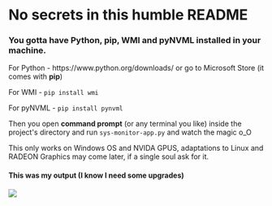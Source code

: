 # No secrets in this humble README 

<h3>You gotta have Python, pip, WMI and pyNVML installed in your machine.</h3>

<p>For Python - <a>https://www.python.org/downloads/</a> or go to Microsoft Store (it comes with <b>pip</b>)</p>
<p>For WMI - <code>pip install wmi</code></p>
<p>For pyNVML - <code>pip install pynvml</code></p>

<p>Then you open <b>command prompt</b> (or any terminal you like) inside the project's directory and run <code>sys-monitor-app.py</code> and watch the magic o_O</p>

<p>This only works on Windows OS and NVIDA GPUS, adaptations to Linux and RADEON Graphics may come later, if a single soul ask for it.</p>

<h4>This was my output (I know I need some upgrades)</h4>
<img src="https://user-images.githubusercontent.com/99037253/215294166-8ce8b658-9504-40d4-afef-addf303896a3.png"/>
